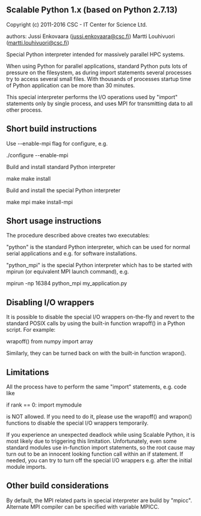 Scalable Python 1.x (based on Python 2.7.13)
---

  Copyright (c) 2011-2016  CSC - IT Center for Science Ltd.

  authors: Jussi Enkovaara (jussi.enkovaara@csc.fi)
           Martti Louhivuori (martti.louhivuori@csc.fi)

Special Python interpreter intended for massively parallel HPC systems.

When using Python for parallel applications, standard Python puts
lots of pressure on the filesystem, as during import statements
several processes try to access several small files. With thousands
of processes startup time of Python application can be more than
30 minutes.

This special interpreter performs the I/O operations used by "import"
statements only by single process, and uses MPI for transmitting data to
all other process.

Short build instructions
------------------------
Use --enable-mpi flag for configure, e.g.

./configure --enable-mpi

Build and install standard Python interpreter

make
make install

Build and install the special Python interpreter

make mpi
make install-mpi

Short usage instructions
------------------------
The procedure described above creates two executables:

"python" is the standard Python interpreter, which can be used for
normal serial applications and e.g. for software installations.

"python_mpi" is the special Python interpreter which has to be started
with mpirun (or equivalent MPI launch command), e.g.

mpirun -np 16384 python_mpi my_application.py

Disabling I/O wrappers
----------------------
It is possible to disable the special I/O wrappers on-the-fly and revert to
the standard POSIX calls by using the built-in function wrapoff() in a Python
script. For example:

wrapoff()
from numpy import array

Similarly, they can be turned back on with the built-in function wrapon().

Limitations
-----------
All the process have to perform the same "import" statements, e.g. code like

if rank == 0:
    import mymodule

is NOT allowed. If you need to do it, please use the wrapoff() and wrapon()
functions to disable the special I/O wrappers temporarily.

If you experience an unexpected deadlock while using Scalable Python, it is
most likely due to triggering this limitation. Unfortunately, even some
standard modules use in-function import statements, so the root cause may turn
out to be an innocent looking function call within an if statement. If needed,
you can try to turn off the special I/O wrappers e.g. after the initial module
imports.

Other build considerations
--------------------------
By default, the MPI related parts in special interpreter are build by "mpicc".
Alternate MPI compiler can be specified with variable MPICC.

